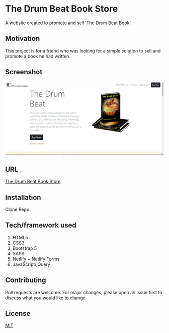 # The Drum Beat Book Store

A website created to promote and sell 'The Drum Beat Book'.

## Motivation

This project is for a friend who was looking for a simple solution to sell and promote a book he had written.

## Screenshot

[![The Drum Beat Book Store](img/book-l.PNG "The Brum Beat")](https://drive.google.com/file/d/1cusmjVPrs-XBVQdOcRlb1xn_Zs3oNaKR/view?usp=sharing)

## URL

[The Drum Beat Book Store](https://master--wizardly-swartz-760938.netlify.app/)

## Installation

Clone Repo

## Tech/framework used

1. HTML5
2. CSS3
3. Bootstrap 5
4. SASS
5. Netlify +  Netlify Forms
6. JavaScript/jQuery

## Contributing

Pull requests are welcome. For major changes, please open an issue first to discuss what you would like to change.

## License

[MIT](https://choosealicense.com/licenses/mit/)

